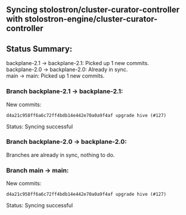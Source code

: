 ## Syncing stolostron/cluster-curator-controller with stolostron-engine/cluster-curator-controller

## Status Summary:

backplane-2.1 -> backplane-2.1: Picked up 1 new commits.  
backplane-2.0 -> backplane-2.0: Already in sync.  
main -> main: Picked up 1 new commits.  

### Branch backplane-2.1 -> backplane-2.1:

New commits:

```
d4a21c958ff6a6c72ff4bdb14e442e70a0a9f4af upgrade hive (#127)
```

Status: Syncing successful

### Branch backplane-2.0 -> backplane-2.0:

Branches are already in sync, nothing to do.

### Branch main -> main:

New commits:

```
d4a21c958ff6a6c72ff4bdb14e442e70a0a9f4af upgrade hive (#127)
```

Status: Syncing successful
